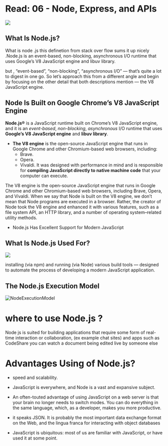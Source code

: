 # Read: 06 - Node, Express, and APIs

![](https://blog.codersty.com/wp-content/uploads/2019/06/node-js.png)

## What Is Node.js?

What is node .js this definetion from stack over flow sums it up nicely .Node.js is an event-based, non-blocking, asynchronous I/O runtime that uses Google’s V8 JavaScript engine and libuv library.

but , “event-based”, “non-blocking”, “asynchronous I/O” — that’s quite a lot to digest in one go. So let’s approach this from a different angle and begin by focusing on the other detail that both descriptions mention — the V8 JavaScript engine.


## Node Is Built on Google Chrome’s V8 JavaScript Engine


**Node.js®** is a JavaScript runtime built on Chrome’s V8 JavaScript engine, and it is an *event-based*, *non-blocking*, *asynchronous* I/O runtime that uses **Google’s V8 JavaScript engine** and **libuv library**.

- **The V8 engine** is the open-source JavaScript engine that runs in Google Chrome and other Chromium-based web browsers, including:
  - Brave.
  - Opera.
  - Vivaldi.
  It was designed with performance in mind and is responsible for **compiling JavaScript directly to native machine code** that your computer can execute.

The V8 engine is the open-source JavaScript engine that runs in Google Chrome and other Chromium-based web browsers, including Brave, Opera, and Vivaldi. When we say that Node is built on the V8 engine, we don’t mean that Node programs are executed in a browser. Rather, the creator of Node took the V8 engine and enhanced it with various features, such as a file system API, an HTTP library, and a number of operating system–related utility methods.

+ Node.js Has Excellent Support for Modern JavaScript

## What Is Node.js Used For?
![](https://www.rokkey.com/static/25e3f50e6e9b2ffc6fb5e4d2a1327828/2bef9/node.js-use-cases.png)

installing (via npm) and running (via Node) various build tools — designed to automate the process of developing a modern JavaScript application.

## The Node.js Execution Model

![NodeExecutionModel](https://hackaday.com/wp-content/uploads/2018/08/nojs-system-diagram-by-busyrich.jpg?w=800)



# where to use Node.js ?

Node js is suited for building applications that require some form of real-time interaction or collaboration, (ex example chat sites) and 
 apps such as CodeShare you can watch a document being edited live by someone else


#  Advantages Using of Node.js?

+ speed and scalability.

+ JavaScript is everywhere, and Node is a vast and expansive subject.

+ An often-touted advantage of using JavaScript on a web server is that your brain no longer needs to switch modes. You can do everything in the same language, which, as a developer, makes you more productive.

+  it speaks JSON. It is probably the most important data exchange format on the Web, and the lingua franca for interacting with object databases 

+ JavaScript is ubiquitous: most of us are familiar with JavaScript, or have used it at some point.


